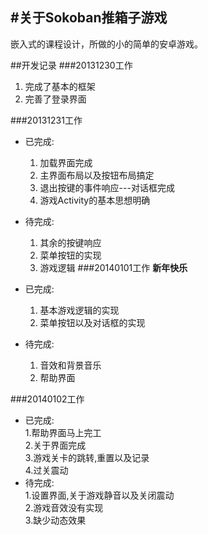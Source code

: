 #关于Sokoban推箱子游戏
----------------------
嵌入式的课程设计，所做的小的简单的安卓游戏。

##开发记录
###20131230工作
1. 完成了基本的框架
2. 完善了登录界面

###20131231工作
* 已完成:  
	1. 加载界面完成
	2. 主界面布局以及按钮布局搞定
	3. 退出按键的事件响应---对话框完成
	4. 游戏Activity的基本思想明确
* 待完成:
	1. 其余的按键响应
	2. 菜单按钮的实现
	3. 游戏逻辑
###20140101工作
**新年快乐**  

* 已完成:  
	1. 基本游戏逻辑的实现  
	2. 菜单按钮以及对话框的实现  
* 待完成:  
	1. 音效和背景音乐  
	2. 帮助界面  

###20140102工作 
* 已完成:  
	1.帮助界面马上完工   
	2.关于界面完成  
	3.游戏关卡的跳转,重置以及记录  
	4.过关震动  
* 待完成:  
	1.设置界面,关于游戏静音以及关闭震动  
	2.游戏音效没有实现  
	3.缺少动态效果  


